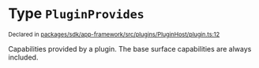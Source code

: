 # Type `PluginProvides`
<sub>Declared in [packages/sdk/app-framework/src/plugins/PluginHost/plugin.ts:12](https://github.com/dxos/dxos/blob/27607ac6b/packages/sdk/app-framework/src/plugins/PluginHost/plugin.ts#L12)</sub>


Capabilities provided by a plugin.
The base surface capabilities are always included.



